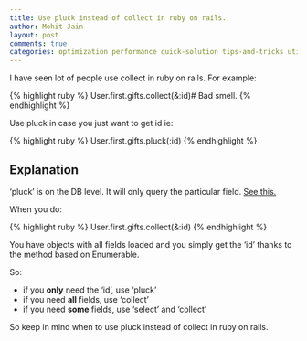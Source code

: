 ```yaml
---
title: Use pluck instead of collect in ruby on rails.
author: Mohit Jain
layout: post
comments: true
categories: optimization performance quick-solution tips-and-tricks utilities
---
```


I have seen lot of people use collect in ruby on rails. For example:

{% highlight ruby %}
  User.first.gifts.collect(&:id)# Bad smell.
{% endhighlight %}

Use pluck in case you just want to get id ie:

{% highlight ruby %}
  User.first.gifts.pluck(:id)
{% endhighlight %}

## Explanation
‘pluck’ is on the DB level. It will only query the particular field. [See this.][1]

 [1]: http://guides.rubyonrails.org/active_record_querying.html#pluck "pluck in ruby on rails"

When you do:

{% highlight ruby %}
  User.first.gifts.collect(&:id)
{% endhighlight %}


You have objects with all fields loaded and you simply get the ‘id’ thanks to the method based on Enumerable.

So:

*   if you **only** need the ‘id’, use ‘pluck’
*   if you need **all** fields, use ‘collect’
*   if you need **some** fields, use ‘select’ and ‘collect’

So keep in mind when to use pluck instead of collect in ruby on rails.
